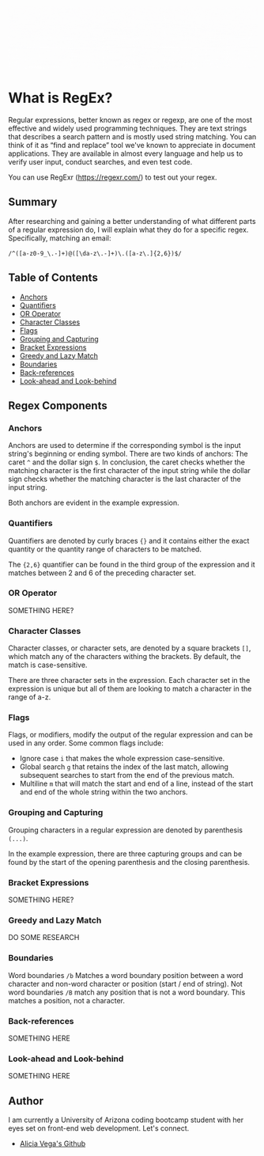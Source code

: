 ![Banner](./assets/Learn-Regex1.gif)

# What is RegEx?

Regular expressions, better known as regex or regexp, are one of the most effective and widely used programming techniques. They are text strings that describes a search pattern and is mostly used string matching. You can think of it as “find and replace” tool we've known to appreciate in document applications. They are available in almost every language and help us to verify user input, conduct searches, and even test code.

You can use RegExr (https://regexr.com/) to test out your regex.

## Summary

After researching and gaining a better understanding of what different parts of a regular expression do, I will explain what they do for a specific regex. Specifically, matching an email:

    /^([a-z0-9_\.-]+)@([\da-z\.-]+)\.([a-z\.]{2,6})$/

## Table of Contents

- [Anchors](#anchors)
- [Quantifiers](#quantifiers)
- [OR Operator](#or-operator)
- [Character Classes](#character-classes)
- [Flags](#flags)
- [Grouping and Capturing](#grouping-and-capturing)
- [Bracket Expressions](#bracket-expressions)
- [Greedy and Lazy Match](#greedy-and-lazy-match)
- [Boundaries](#boundaries)
- [Back-references](#back-references)
- [Look-ahead and Look-behind](#look-ahead-and-look-behind)

## Regex Components

### Anchors

Anchors are used to determine if the corresponding symbol is the input string's beginning or ending symbol. There are two kinds of anchors: The caret `^` and the dollar sign `$`. In conclusion, the caret checks whether the matching character is the first character of the input string while the dollar sign checks whether the matching character is the last character of the input string.

Both anchors are evident in the example expression. 

### Quantifiers

Quantifiers are denoted by curly braces `{}` and it contains either the exact quantity or the quantity range of characters to be matched.

The `{2,6}` quantifier can be found in the third group of the expression and it matches between 2 and 6 of the preceding character set.

### OR Operator

SOMETHING HERE?

### Character Classes

Character classes, or character sets, are denoted by a square brackets `[]`, which match any of the characters withing the brackets. By default, the match is case-sensitive.

There are three character sets in the expression. Each character set in the expression is unique but all of them are looking to match a character in the range of a-z. 

### Flags

Flags, or modifiers, modify the output of the regular expression and can be used in any order. Some common flags include: 

- Ignore case `i` that makes the whole expression case-sensitive. 
- Global search `g` that retains the index of the last match, allowing subsequent searches to start from the end of the previous match.
- Multiline `m` that will match the start and end of a line, instead of the start and end of the whole string within the two anchors.

### Grouping and Capturing

Grouping characters in a regular expression are denoted by parenthesis `(...)`. 

In the example expression, there are three capturing groups and can be found by the start of the opening parenthesis and the closing parenthesis.

### Bracket Expressions

SOMETHING HERE?

### Greedy and Lazy Match

DO SOME RESEARCH

### Boundaries

Word boundaries `/b` Matches a word boundary position between a word character and non-word character or position (start / end of string). Not word boundaries `/B` match any position that is not a word boundary. This matches a position, not a character.

### Back-references

SOMETHING HERE

### Look-ahead and Look-behind

SOMETHING HERE

## Author

I am currently a University of Arizona coding bootcamp student with her eyes set on front-end web development. Let's connect. 

- [Alicia Vega's Github](https://github.com/aliciavega731)

